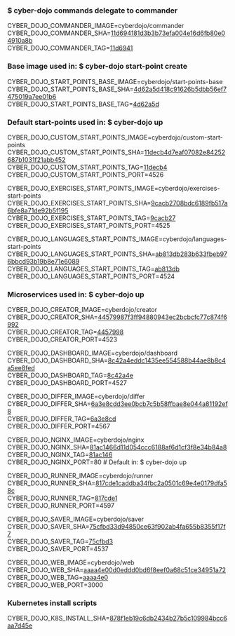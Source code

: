 ### $ cyber-dojo commands delegate to commander

CYBER_DOJO_COMMANDER_IMAGE=cyberdojo/commander  
CYBER_DOJO_COMMANDER_SHA=[11d694181d3b3b73efa004e16d6fb80e04910a8b](https://github.com/cyber-dojo/commander/commit/11d694181d3b3b73efa004e16d6fb80e04910a8b)  
CYBER_DOJO_COMMANDER_TAG=[11d6941](https://hub.docker.com/layers/cyberdojo/commander/11d6941/images/sha256-8f74969cbd35d4dbaa8768d65e4c9a52ccccdc318efab8b3fb452b15a4131c21)  

### Base image used in: $ cyber-dojo start-point create

CYBER_DOJO_START_POINTS_BASE_IMAGE=cyberdojo/start-points-base  
CYBER_DOJO_START_POINTS_BASE_SHA=[4d62a5d418c91626b5dbb56ef7475019a7ee01b6](https://github.com/cyber-dojo/start-points-base/commit/4d62a5d418c91626b5dbb56ef7475019a7ee01b6)  
CYBER_DOJO_START_POINTS_BASE_TAG=[4d62a5d](https://hub.docker.com/layers/cyberdojo/start-points-base/4d62a5d/images/sha256-bcb243a25b3ab4c350b910e23df98780f1cb1dc8dd6d934d9acfed7f29391d39)  

### Default start-points used in: $ cyber-dojo up

CYBER_DOJO_CUSTOM_START_POINTS_IMAGE=cyberdojo/custom-start-points  
CYBER_DOJO_CUSTOM_START_POINTS_SHA=[11decb4d7eaf07082e84252687b1031f21abb452](https://github.com/cyber-dojo/custom-start-points/commit/11decb4d7eaf07082e84252687b1031f21abb452)  
CYBER_DOJO_CUSTOM_START_POINTS_TAG=[11decb4](https://hub.docker.com/layers/cyberdojo/custom-start-points/11decb4/images/sha256-f76fbde29f3f31cbcea6aad037a53010553475ff605647f3920f112d3fcaaeb8)  
CYBER_DOJO_CUSTOM_START_POINTS_PORT=4526

CYBER_DOJO_EXERCISES_START_POINTS_IMAGE=cyberdojo/exercises-start-points  
CYBER_DOJO_EXERCISES_START_POINTS_SHA=[9cacb2708bdc6189fb517a6bfe8a71de92b5f195](https://github.com/cyber-dojo/exercises-start-points/commit/9cacb2708bdc6189fb517a6bfe8a71de92b5f195)  
CYBER_DOJO_EXERCISES_START_POINTS_TAG=[9cacb27](https://hub.docker.com/layers/cyberdojo/exercises-start-points/9cacb27/images/sha256-0ee4822ed9edcf05c4ceeb481866d77d526b349c7724f123ee9a3b5238a49640)  
CYBER_DOJO_EXERCISES_START_POINTS_PORT=4525

CYBER_DOJO_LANGUAGES_START_POINTS_IMAGE=cyberdojo/languages-start-points  
CYBER_DOJO_LANGUAGES_START_POINTS_SHA=[ab813db283b633fbeb976bbcd93b19b8e71e6089](https://github.com/cyber-dojo/languages-start-points/commit/ab813db283b633fbeb976bbcd93b19b8e71e6089)  
CYBER_DOJO_LANGUAGES_START_POINTS_TAG=[ab813db](https://hub.docker.com/layers/cyberdojo/languages-start-points/ab813db/images/sha256-bf67f38c159858ffacb557bd1536bfb4c393c7491054c9463a7ff576f745b84f)  
CYBER_DOJO_LANGUAGES_START_POINTS_PORT=4524

### Microservices used in: $ cyber-dojo up

CYBER_DOJO_CREATOR_IMAGE=cyberdojo/creator  
CYBER_DOJO_CREATOR_SHA=[44579987f3ff94880943ec2bcbcfc77c874f6992](https://github.com/cyber-dojo/creator/commit/44579987f3ff94880943ec2bcbcfc77c874f6992)  
CYBER_DOJO_CREATOR_TAG=[4457998](https://hub.docker.com/layers/cyberdojo/creator/4457998/images/sha256-96dccf3954344215175d77e25e306b4cf1d3cdd9ff5a404746de833d8283a997)  
CYBER_DOJO_CREATOR_PORT=4523

CYBER_DOJO_DASHBOARD_IMAGE=cyberdojo/dashboard  
CYBER_DOJO_DASHBOARD_SHA=[8c42a4eddc1435ee554588b44ae8b8c4a5ee8fed](https://github.com/cyber-dojo/dashboard/commit/8c42a4eddc1435ee554588b44ae8b8c4a5ee8fed)  
CYBER_DOJO_DASHBOARD_TAG=[8c42a4e](https://hub.docker.com/layers/cyberdojo/dashboard/8c42a4e/images/sha256-1a329a8be30ea7bf202d76bc6fa4c688176facca94439aa8109ebe0f86e74a6b)  
CYBER_DOJO_DASHBOARD_PORT=4527

CYBER_DOJO_DIFFER_IMAGE=cyberdojo/differ  
CYBER_DOJO_DIFFER_SHA=[6a3e8cdd3ee0bcb7c5b58ffbae8e044a81192ef8](https://github.com/cyber-dojo/differ/commit/6a3e8cdd3ee0bcb7c5b58ffbae8e044a81192ef8)  
CYBER_DOJO_DIFFER_TAG=[6a3e8cd](https://hub.docker.com/layers/cyberdojo/differ/6a3e8cd/images/sha256-2f73bd59b655c5af845b70520bc276b891e79c9d4cbcbeab306a702ba2b748ab)  
CYBER_DOJO_DIFFER_PORT=4567

CYBER_DOJO_NGINX_IMAGE=cyberdojo/nginx  
CYBER_DOJO_NGINX_SHA=[81ac1466d11d054ccc6188af6d1cf3f8e34b84a8](https://github.com/cyber-dojo/nginx/commit/81ac1466d11d054ccc6188af6d1cf3f8e34b84a8)  
CYBER_DOJO_NGINX_TAG=[81ac146](https://hub.docker.com/layers/cyberdojo/nginx/81ac146/images/sha256-0658ce90ee0f8161c9ff6422341ee9d999895e39e1315344ca7e2e9f0d0e18b5)  
CYBER_DOJO_NGINX_PORT=80 # Default in: $ cyber-dojo up

CYBER_DOJO_RUNNER_IMAGE=cyberdojo/runner  
CYBER_DOJO_RUNNER_SHA=[817cde1caddba34fbc2a0501c69e4e0179dfa58c](https://github.com/cyber-dojo/runner/commit/817cde1caddba34fbc2a0501c69e4e0179dfa58c)  
CYBER_DOJO_RUNNER_TAG=[817cde1](https://hub.docker.com/layers/cyberdojo/runner/817cde1/images/sha256-d7c0e96b11caef6db772d3c8ba39849d655dc495973d8c17335cdcb3d8712c59)  
CYBER_DOJO_RUNNER_PORT=4597

CYBER_DOJO_SAVER_IMAGE=cyberdojo/saver  
CYBER_DOJO_SAVER_SHA=[75cfbd33d94850ce63f902ab4fa655b8355f17f7](https://github.com/cyber-dojo/saver/commit/75cfbd33d94850ce63f902ab4fa655b8355f17f7)  
CYBER_DOJO_SAVER_TAG=[75cfbd3](https://hub.docker.com/layers/cyberdojo/saver/75cfbd3/images/sha256-4e3a5887ad6ab4a027d6b1ef84c3df8b35e4d33fb1d82246ebbf6c671bb0e551)  
CYBER_DOJO_SAVER_PORT=4537

CYBER_DOJO_WEB_IMAGE=cyberdojo/web  
CYBER_DOJO_WEB_SHA=[aaaa4e00d0eddd0bd6f8eef0a68c51ce34951a72](https://github.com/cyber-dojo/web/commit/aaaa4e00d0eddd0bd6f8eef0a68c51ce34951a72)  
CYBER_DOJO_WEB_TAG=[aaaa4e0](https://hub.docker.com/layers/cyberdojo/web/aaaa4e0/images/sha256-29f866ddab2ea46d5357117b6aee2e36aa8796395db983234a4e9f9618ee1e21)  
CYBER_DOJO_WEB_PORT=3000

### Kubernetes install scripts
CYBER_DOJO_K8S_INSTALL_SHA=[878f1eb19c6db2434b27b5c109984bcc6aa7d45e](https://github.com/cyber-dojo/k8s-install/commit/878f1eb19c6db2434b27b5c109984bcc6aa7d45e)  
